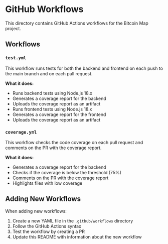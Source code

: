 # GitHub Workflows

This directory contains GitHub Actions workflows for the Bitcoin Map project.

## Workflows

### `test.yml`

This workflow runs tests for both the backend and frontend on each push to the main branch and on each pull request.

**What it does:**
- Runs backend tests using Node.js 18.x
- Generates a coverage report for the backend
- Uploads the coverage report as an artifact
- Runs frontend tests using Node.js 18.x
- Generates a coverage report for the frontend
- Uploads the coverage report as an artifact

### `coverage.yml`

This workflow checks the code coverage on each pull request and comments on the PR with the coverage report.

**What it does:**
- Generates a coverage report for the backend
- Checks if the coverage is below the threshold (75%)
- Comments on the PR with the coverage report
- Highlights files with low coverage

## Adding New Workflows

When adding new workflows:

1. Create a new YAML file in the `.github/workflows` directory
2. Follow the GitHub Actions syntax
3. Test the workflow by creating a PR
4. Update this README with information about the new workflow 